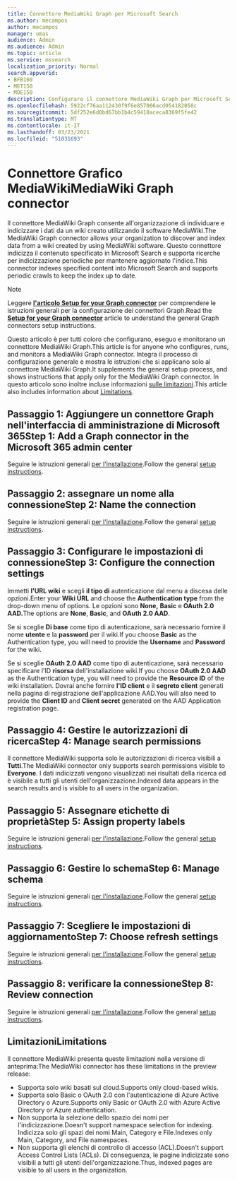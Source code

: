 ```yaml
---
title: Connettore MediaWiki Graph per Microsoft Search
ms.author: mecampos
author: mecampos
manager: umas
audience: Admin
ms.audience: Admin
ms.topic: article
ms.service: mssearch
localization_priority: Normal
search.appverid:
- BFB160
- MET150
- MOE150
description: Configurare il connettore MediaWiki Graph per Microsoft Search
ms.openlocfilehash: 5922cf76aa112430f9f6e857066acd054182058c
ms.sourcegitcommit: 5df252e6d0bd67bb1b4c59418aceca8369f5fe42
ms.translationtype: MT
ms.contentlocale: it-IT
ms.lasthandoff: 03/23/2021
ms.locfileid: "51031693"
---
```

<!---Previous ms.author: monaray --->

# <a name="mediawiki-graph-connector"></a><span data-ttu-id="97753-103">Connettore Grafico MediaWiki</span><span class="sxs-lookup"><span data-stu-id="97753-103">MediaWiki Graph connector</span></span>

<span data-ttu-id="97753-104">Il connettore MediaWiki Graph consente all'organizzazione di individuare e indicizzare i dati da un wiki creato utilizzando il software MediaWiki.</span><span class="sxs-lookup"><span data-stu-id="97753-104">The MediaWiki Graph connector allows your organization to discover and index data from a wiki created by using MediaWiki software.</span></span> <span data-ttu-id="97753-105">Questo connettore indicizza il contenuto specificato in Microsoft Search e supporta ricerche per indicizzazione periodiche per mantenere aggiornato l'indice.</span><span class="sxs-lookup"><span data-stu-id="97753-105">This connector indexes specified content into Microsoft Search and supports periodic crawls to keep the index up to date.</span></span>

> [!NOTE]
> <span data-ttu-id="97753-106">Leggere [**l'articolo Setup for your Graph connector**](configure-connector.md) per comprendere le istruzioni generali per la configurazione dei connettori Graph.</span><span class="sxs-lookup"><span data-stu-id="97753-106">Read the [**Setup for your Graph connector**](configure-connector.md) article to understand the general Graph connectors setup instructions.</span></span>

<span data-ttu-id="97753-107">Questo articolo è per tutti coloro che configurano, eseguo e monitorano un connettore MediaWiki Graph.</span><span class="sxs-lookup"><span data-stu-id="97753-107">This article is for anyone who configures, runs, and monitors a MediaWiki Graph connector.</span></span> <span data-ttu-id="97753-108">Integra il processo di configurazione generale e mostra le istruzioni che si applicano solo al connettore MediaWiki Graph.</span><span class="sxs-lookup"><span data-stu-id="97753-108">It supplements the general setup process, and shows instructions that apply only for the MediaWiki Graph connector.</span></span> <span data-ttu-id="97753-109">In questo articolo sono inoltre incluse informazioni [sulle limitazioni](#limitations).</span><span class="sxs-lookup"><span data-stu-id="97753-109">This article also includes information about [Limitations](#limitations).</span></span>

<!---## Before you get started-->

<!---Insert "Before you get started" recommendations for this data source-->

## <a name="step-1-add-a-graph-connector-in-the-microsoft-365-admin-center"></a><span data-ttu-id="97753-110">Passaggio 1: Aggiungere un connettore Graph nell'interfaccia di amministrazione di Microsoft 365</span><span class="sxs-lookup"><span data-stu-id="97753-110">Step 1: Add a Graph connector in the Microsoft 365 admin center</span></span>

<span data-ttu-id="97753-111">Seguire le istruzioni generali [per l'installazione](./configure-connector.md).</span><span class="sxs-lookup"><span data-stu-id="97753-111">Follow the general [setup instructions](./configure-connector.md).</span></span>
<!---If the above phrase does not apply, delete it and insert specific details for your data source that are different from general setup instructions.-->

## <a name="step-2-name-the-connection"></a><span data-ttu-id="97753-112">Passaggio 2: assegnare un nome alla connessione</span><span class="sxs-lookup"><span data-stu-id="97753-112">Step 2: Name the connection</span></span>

<span data-ttu-id="97753-113">Seguire le istruzioni generali [per l'installazione](./configure-connector.md).</span><span class="sxs-lookup"><span data-stu-id="97753-113">Follow the general [setup instructions](./configure-connector.md).</span></span>
<!---If the above phrase does not apply, delete it and insert specific details for your data source that are different from general setup instructions.-->

## <a name="step-3-configure-the-connection-settings"></a><span data-ttu-id="97753-114">Passaggio 3: Configurare le impostazioni di connessione</span><span class="sxs-lookup"><span data-stu-id="97753-114">Step 3: Configure the connection settings</span></span>

<span data-ttu-id="97753-115">Immetti **l'URL wiki** e scegli **il tipo di** autenticazione dal menu a discesa delle opzioni.</span><span class="sxs-lookup"><span data-stu-id="97753-115">Enter your **Wiki URL** and choose the **Authentication type** from the drop-down menu of options.</span></span> <span data-ttu-id="97753-116">Le opzioni sono **None,** **Basic** e **OAuth 2.0 AAD.**</span><span class="sxs-lookup"><span data-stu-id="97753-116">The options are **None**, **Basic**, and **OAuth 2.0 AAD**.</span></span>

<span data-ttu-id="97753-117">Se si sceglie **Di base** come tipo di autenticazione, sarà necessario fornire il nome **utente** e la **password** per il wiki.</span><span class="sxs-lookup"><span data-stu-id="97753-117">If you choose **Basic** as the Authentication type, you will need to provide the **Username** and **Password** for the wiki.</span></span>

<span data-ttu-id="97753-118">Se si sceglie **OAuth 2.0 AAD** come tipo di autenticazione, sarà necessario specificare l'ID **risorsa** dell'installazione wiki.</span><span class="sxs-lookup"><span data-stu-id="97753-118">If you choose **OAuth 2.0 AAD** as the Authentication type, you will need to provide the **Resource ID** of the wiki installation.</span></span> <span data-ttu-id="97753-119">Dovrai anche fornire **l'ID client** e il **segreto client** generati nella pagina di registrazione dell'applicazione AAD.</span><span class="sxs-lookup"><span data-stu-id="97753-119">You will also need to provide the **Client ID** and **Client secret** generated on the AAD Application registration page.</span></span>

## <a name="step-4-manage-search-permissions"></a><span data-ttu-id="97753-120">Passaggio 4: Gestire le autorizzazioni di ricerca</span><span class="sxs-lookup"><span data-stu-id="97753-120">Step 4: Manage search permissions</span></span>

<span data-ttu-id="97753-121">Il connettore MediaWiki supporta solo le autorizzazioni di ricerca visibili a **Tutti**.</span><span class="sxs-lookup"><span data-stu-id="97753-121">The MediaWiki connector only supports search permissions visible to **Everyone**.</span></span> <span data-ttu-id="97753-122">I dati indicizzati vengono visualizzati nei risultati della ricerca ed è visibile a tutti gli utenti dell'organizzazione.</span><span class="sxs-lookup"><span data-stu-id="97753-122">Indexed data appears in the search results and is visible to all users in the organization.</span></span>

## <a name="step-5-assign-property-labels"></a><span data-ttu-id="97753-123">Passaggio 5: Assegnare etichette di proprietà</span><span class="sxs-lookup"><span data-stu-id="97753-123">Step 5: Assign property labels</span></span>

<span data-ttu-id="97753-124">Seguire le istruzioni generali [per l'installazione](./configure-connector.md).</span><span class="sxs-lookup"><span data-stu-id="97753-124">Follow the general [setup instructions](./configure-connector.md).</span></span>
<!---If the above phrase does not apply, delete it and insert specific details for your data source that are different from general setup instructions.-->

## <a name="step-6-manage-schema"></a><span data-ttu-id="97753-125">Passaggio 6: Gestire lo schema</span><span class="sxs-lookup"><span data-stu-id="97753-125">Step 6: Manage schema</span></span>

<span data-ttu-id="97753-126">Seguire le istruzioni generali [per l'installazione](./configure-connector.md).</span><span class="sxs-lookup"><span data-stu-id="97753-126">Follow the general [setup instructions](./configure-connector.md).</span></span>
<!---If the above phrase does not apply, delete it and insert specific details for your data source that are different from general setup instructions.-->

## <a name="step-7-choose-refresh-settings"></a><span data-ttu-id="97753-127">Passaggio 7: Scegliere le impostazioni di aggiornamento</span><span class="sxs-lookup"><span data-stu-id="97753-127">Step 7: Choose refresh settings</span></span>

<span data-ttu-id="97753-128">Seguire le istruzioni generali [per l'installazione](./configure-connector.md).</span><span class="sxs-lookup"><span data-stu-id="97753-128">Follow the general [setup instructions](./configure-connector.md).</span></span>
<!---If the above phrase does not apply, delete it and insert specific details for your data source that are different from general setup instructions.-->

## <a name="step-8-review-connection"></a><span data-ttu-id="97753-129">Passaggio 8: verificare la connessione</span><span class="sxs-lookup"><span data-stu-id="97753-129">Step 8: Review connection</span></span>

<span data-ttu-id="97753-130">Seguire le istruzioni generali [per l'installazione](./configure-connector.md).</span><span class="sxs-lookup"><span data-stu-id="97753-130">Follow the general [setup instructions](./configure-connector.md).</span></span>
<!---If the above phrase does not apply, delete it and insert specific details for your data source that are different from general setup instructions.-->

<!---## Troubleshooting-->
<!---To be added-->

## <a name="limitations"></a><span data-ttu-id="97753-131">Limitazioni</span><span class="sxs-lookup"><span data-stu-id="97753-131">Limitations</span></span>

<span data-ttu-id="97753-132">Il connettore MediaWiki presenta queste limitazioni nella versione di anteprima:</span><span class="sxs-lookup"><span data-stu-id="97753-132">The MediaWiki connector has these limitations in the preview release:</span></span>

* <span data-ttu-id="97753-133">Supporta solo wiki basati sul cloud.</span><span class="sxs-lookup"><span data-stu-id="97753-133">Supports only cloud-based wikis.</span></span>
* <span data-ttu-id="97753-134">Supporta solo Basic o OAuth 2.0 con l'autenticazione di Azure Active Directory o Azure.</span><span class="sxs-lookup"><span data-stu-id="97753-134">Supports only Basic or OAuth 2.0 with Azure Active Directory or Azure authentication.</span></span>
* <span data-ttu-id="97753-135">Non supporta la selezione dello spazio dei nomi per l'indicizzazione.</span><span class="sxs-lookup"><span data-stu-id="97753-135">Doesn't support namespace selection for indexing.</span></span> <span data-ttu-id="97753-136">Indicizza solo gli spazi dei nomi Main, Category e File.</span><span class="sxs-lookup"><span data-stu-id="97753-136">Indexes only Main, Category, and File namespaces.</span></span>
* <span data-ttu-id="97753-137">Non supporta gli elenchi di controllo di accesso (ACL).</span><span class="sxs-lookup"><span data-stu-id="97753-137">Doesn't support Access Control Lists (ACLs).</span></span> <span data-ttu-id="97753-138">Di conseguenza, le pagine indicizzate sono visibili a tutti gli utenti dell'organizzazione.</span><span class="sxs-lookup"><span data-stu-id="97753-138">Thus, indexed pages are visible to all users in the organization.</span></span>